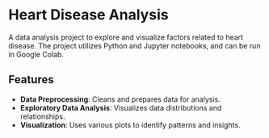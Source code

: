 # Heart Disease Analysis

A data analysis project to explore and visualize factors related to heart disease. The project utilizes Python and Jupyter notebooks, and can be run in Google Colab.

## Features

- **Data Preprocessing**: Cleans and prepares data for analysis.
- **Exploratory Data Analysis**: Visualizes data distributions and relationships.
- **Visualization**: Uses various plots to identify patterns and insights.

